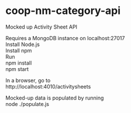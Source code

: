 # coop-nm-category-api

Mocked up Activity Sheet API

Requires a MongoDB instance on localhost:27017  
Install Node.js  
Install npm  
Run  
  npm install  
  npm start  

In a browser, go to  
  http://localhost:4010/activitysheets

Mocked-up data is populated by running  
  node ./populate.js  
